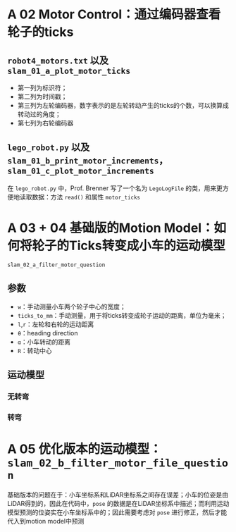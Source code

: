 # A 02 Motor Control：通过编码器查看轮子的ticks

## `robot4_motors.txt` 以及 `slam_01_a_plot_motor_ticks`
- 第一列为标识符；
- 第二列为时间戳；
- 第三列为左轮编码器，数字表示的是左轮转动产生的ticks的个数，可以换算成转动过的角度；
- 第七列为右轮编码器

## `lego_robot.py` 以及 `slam_01_b_print_motor_increments`，`slam_01_c_plot_motor_increments`
在 `lego_robot.py` 中，Prof. Brenner 写了一个名为 `LegoLogFile` 的类，用来更方便地读取数据：方法 `read()` 和属性 `motor_ticks`


# A 03 + 04 基础版的Motion Model：如何将轮子的Ticks转变成小车的运动模型

`slam_02_a_filter_motor_question` 

## 参数
- `w`：手动测量小车两个轮子中心的宽度；
- `ticks_to_mm`：手动测量，用于将ticks转变成轮子运动的距离，单位为毫米；
- `l`,`r`：左轮和右轮的运动距离
- `θ`：heading direction
- `α`：小车转动的距离
- `R`：转动中心

## 运动模型

### 无转弯

### 转弯


# A 05 优化版本的运动模型：`slam_02_b_filter_motor_file_question`

基础版本的问题在于：小车坐标系和LiDAR坐标系之间存在误差；小车的位姿是由LiDAR得到的，因此在代码中，`pose` 的数据是在LiDAR坐标系中描述；而利用运动模型预测的位姿实在小车坐标系中的；因此需要考虑对 `pose` 进行修正，然后才能代入到motion model中预测
